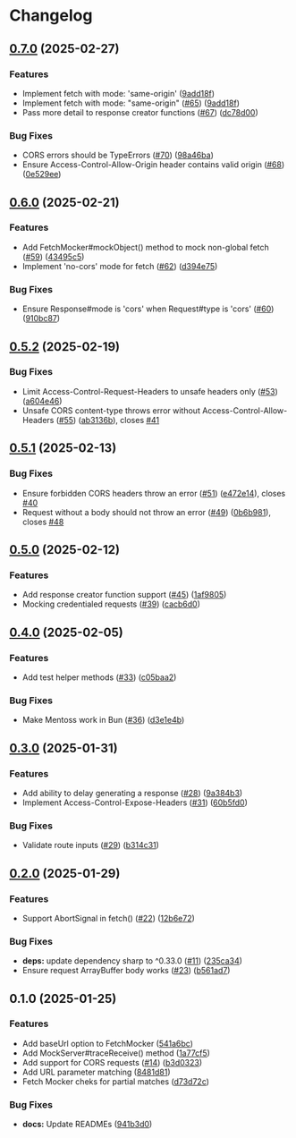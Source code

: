 # Changelog

## [0.7.0](https://github.com/humanwhocodes/mentoss/compare/mentoss-v0.6.0...mentoss-v0.7.0) (2025-02-27)


### Features

* Implement fetch with mode: 'same-origin' ([9add18f](https://github.com/humanwhocodes/mentoss/commit/9add18f0da1a0f51709e841e41bbc10ba539a978))
* Implement fetch with mode: "same-origin" ([#65](https://github.com/humanwhocodes/mentoss/issues/65)) ([9add18f](https://github.com/humanwhocodes/mentoss/commit/9add18f0da1a0f51709e841e41bbc10ba539a978))
* Pass more detail to response creator functions ([#67](https://github.com/humanwhocodes/mentoss/issues/67)) ([dc78d00](https://github.com/humanwhocodes/mentoss/commit/dc78d004ebccd10b2bf6886a1ce84500051b1d80))


### Bug Fixes

* CORS errors should be TypeErrors ([#70](https://github.com/humanwhocodes/mentoss/issues/70)) ([98a46ba](https://github.com/humanwhocodes/mentoss/commit/98a46bafb2210126b0449f9ed60d28b1d2e334b4))
* Ensure Access-Control-Allow-Origin header contains valid origin ([#68](https://github.com/humanwhocodes/mentoss/issues/68)) ([0e529ee](https://github.com/humanwhocodes/mentoss/commit/0e529ee723628a551ef505c704cc154a67ebcd7a))

## [0.6.0](https://github.com/humanwhocodes/mentoss/compare/mentoss-v0.5.2...mentoss-v0.6.0) (2025-02-21)


### Features

* Add FetchMocker#mockObject() method to mock non-global fetch ([#59](https://github.com/humanwhocodes/mentoss/issues/59)) ([43495c5](https://github.com/humanwhocodes/mentoss/commit/43495c5aa8c4593e4f50f26e152dc1b6dd513bda))
* Implement 'no-cors' mode for fetch ([#62](https://github.com/humanwhocodes/mentoss/issues/62)) ([d394e75](https://github.com/humanwhocodes/mentoss/commit/d394e75ff5b03dacad082ee69c23565ae5eaeff2))


### Bug Fixes

* Ensure Response#mode is 'cors' when Request#type is 'cors' ([#60](https://github.com/humanwhocodes/mentoss/issues/60)) ([910bc87](https://github.com/humanwhocodes/mentoss/commit/910bc87eb34d1a71e14cc2505c6b2f335ff00bdd))

## [0.5.2](https://github.com/humanwhocodes/mentoss/compare/mentoss-v0.5.1...mentoss-v0.5.2) (2025-02-19)


### Bug Fixes

* Limit Access-Control-Request-Headers to unsafe headers only ([#53](https://github.com/humanwhocodes/mentoss/issues/53)) ([a604e46](https://github.com/humanwhocodes/mentoss/commit/a604e4601807ffb850909f34b1f77a0bec7716f8))
* Unsafe CORS content-type throws error without Access-Control-Allow-Headers ([#55](https://github.com/humanwhocodes/mentoss/issues/55)) ([ab3136b](https://github.com/humanwhocodes/mentoss/commit/ab3136b9804246fa0f04b4a07f48f1665f7228c0)), closes [#41](https://github.com/humanwhocodes/mentoss/issues/41)

## [0.5.1](https://github.com/humanwhocodes/mentoss/compare/mentoss-v0.5.0...mentoss-v0.5.1) (2025-02-13)


### Bug Fixes

* Ensure forbidden CORS headers throw an error ([#51](https://github.com/humanwhocodes/mentoss/issues/51)) ([e472e14](https://github.com/humanwhocodes/mentoss/commit/e472e14e9f9885ed3cc542700f307113e6257336)), closes [#40](https://github.com/humanwhocodes/mentoss/issues/40)
* Request without a body should not throw an error ([#49](https://github.com/humanwhocodes/mentoss/issues/49)) ([0b6b981](https://github.com/humanwhocodes/mentoss/commit/0b6b981df4050178d56ad7c1dcc25133ebd2c976)), closes [#48](https://github.com/humanwhocodes/mentoss/issues/48)

## [0.5.0](https://github.com/humanwhocodes/mentoss/compare/mentoss-v0.4.0...mentoss-v0.5.0) (2025-02-12)


### Features

* Add response creator function support ([#45](https://github.com/humanwhocodes/mentoss/issues/45)) ([1af9805](https://github.com/humanwhocodes/mentoss/commit/1af9805748389ee688ed612bc02130b5e4179c98))
* Mocking credentialed requests ([#39](https://github.com/humanwhocodes/mentoss/issues/39)) ([cacb6d0](https://github.com/humanwhocodes/mentoss/commit/cacb6d0b69b9dc6753e96c42a9c31d94f0fa312b))

## [0.4.0](https://github.com/humanwhocodes/mentoss/compare/mentoss-v0.3.0...mentoss-v0.4.0) (2025-02-05)


### Features

* Add test helper methods ([#33](https://github.com/humanwhocodes/mentoss/issues/33)) ([c05baa2](https://github.com/humanwhocodes/mentoss/commit/c05baa27e828b21c6083c029e01f3f5fb936cdd6))


### Bug Fixes

* Make Mentoss work in Bun ([#36](https://github.com/humanwhocodes/mentoss/issues/36)) ([d3e1e4b](https://github.com/humanwhocodes/mentoss/commit/d3e1e4bb13c3db9e92069c8a90bd7f021e4df036))

## [0.3.0](https://github.com/humanwhocodes/mentoss/compare/mentoss-v0.2.0...mentoss-v0.3.0) (2025-01-31)


### Features

* Add ability to delay generating a response ([#28](https://github.com/humanwhocodes/mentoss/issues/28)) ([9a384b3](https://github.com/humanwhocodes/mentoss/commit/9a384b356e2f37fddc0407c4b05ec8a46bebb620))
* Implement Access-Control-Expose-Headers ([#31](https://github.com/humanwhocodes/mentoss/issues/31)) ([60b5fd0](https://github.com/humanwhocodes/mentoss/commit/60b5fd0ea87d5ab603744628bb5564f34f4bf039))


### Bug Fixes

* Validate route inputs ([#29](https://github.com/humanwhocodes/mentoss/issues/29)) ([b314c31](https://github.com/humanwhocodes/mentoss/commit/b314c31f76bb91e17ee4b2354ba13708915af28f))

## [0.2.0](https://github.com/humanwhocodes/mentoss/compare/mentoss-v0.1.0...mentoss-v0.2.0) (2025-01-29)


### Features

* Support AbortSignal in fetch() ([#22](https://github.com/humanwhocodes/mentoss/issues/22)) ([12b6e72](https://github.com/humanwhocodes/mentoss/commit/12b6e72061fab308964e0748a9fe178ea76e2781))


### Bug Fixes

* **deps:** update dependency sharp to ^0.33.0 ([#11](https://github.com/humanwhocodes/mentoss/issues/11)) ([235ca34](https://github.com/humanwhocodes/mentoss/commit/235ca34579e8f0508749b34e96b88a48e475da48))
* Ensure request ArrayBuffer body works ([#23](https://github.com/humanwhocodes/mentoss/issues/23)) ([b561ad7](https://github.com/humanwhocodes/mentoss/commit/b561ad73800549cef7e52d5ce3dd290eec862779))

## 0.1.0 (2025-01-25)

### Features

* Add baseUrl option to FetchMocker ([541a6bc](https://github.com/humanwhocodes/mentoss/commit/541a6bc872c80676298c049dd0dfa2130ea9e373))
* Add MockServer#traceReceive() method ([1a77cf5](https://github.com/humanwhocodes/mentoss/commit/1a77cf599d653a55bb31a1d189a55eee60c9b185))
* Add support for CORS requests ([#14](https://github.com/humanwhocodes/mentoss/issues/14)) ([b3d0323](https://github.com/humanwhocodes/mentoss/commit/b3d032321e1790b033bc567a098b7151ec80b403))
* Add URL parameter matching ([8481d81](https://github.com/humanwhocodes/mentoss/commit/8481d816a67f5adeefff2b6e1d0200eb1f9aee8f))
* Fetch Mocker cheks for partial matches ([d73d72c](https://github.com/humanwhocodes/mentoss/commit/d73d72c30e955edc2731743310630a2f3e7d2ceb))


### Bug Fixes

* **docs:** Update READMEs ([941b3d0](https://github.com/humanwhocodes/mentoss/commit/941b3d0861843ecec07e48f0da46c85c1c7691d5))
